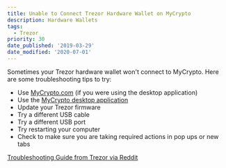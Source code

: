 ```yaml
---
title: Unable to Connect Trezor Hardware Wallet on MyCrypto
description: Hardware Wallets
tags:
  - Trezor
priority: 30
date_published: '2019-03-29'
date_modified: '2020-07-01'
---
```


Sometimes your Trezor hardware wallet won't connect to MyCrypto. Here are some troubleshooting tips to try:

* Use [MyCrypto.com](https://mycrypto.com/) (if you were using the desktop application)
* Use the [MyCrypto desktop application](https://download.mycrypto.com/)
* Update your Trezor firmware
* Try a different USB cable
* Try a different USB port
* Try restarting your computer
* Check to make sure you are taking required actions in pop ups or new tabs

[Troubleshooting Guide from Trezor via Reddit](https://www.reddit.com/r/TREZOR/comments/bcdv79/trezor_troubleshooting_guide/)
